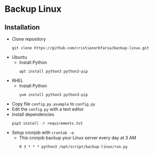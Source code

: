 # Backup Linux

## Installation
- Clone repository 
    ```console
    git clone https://github.com/cristianorbfaria/backup-linux.git
    ```
- Ubuntu
  - Install Python
    ```console
    apt install python3 python3-pip
    ```
- RHEL
  - Install Python
    ```console
    yum install python3 python3-pip
    ```
- Copy file ``config.py.example`` to ``config.py``
- Edit the ``config.py`` with a text editor
- Install dependencies
    ```console
    pip3 install -r requirements.txt
    ```
- Setup cronjob with ``crontab -e``. 
  - This cronjob backup your Linux server every day at 3 AM 
    ```console 
    0 3 * * * python3 /opt/script/backup-linux/run.py
    ```